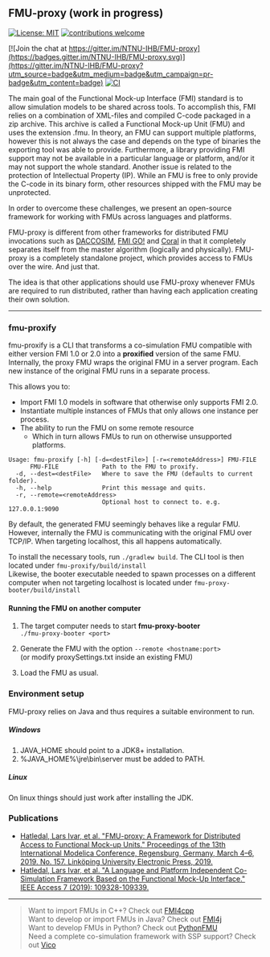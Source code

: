 ## FMU-proxy (work in progress)

[![License: MIT](https://img.shields.io/badge/License-MIT-yellow.svg)](https://opensource.org/licenses/MIT)
[![contributions welcome](https://img.shields.io/badge/contributions-welcome-brightgreen.svg?style=flat)](https://github.com/NTNU-IHB/FMU-proxy/issues) 

[![Join the chat at https://gitter.im/NTNU-IHB/FMU-proxy](https://badges.gitter.im/NTNU-IHB/FMU-proxy.svg)](https://gitter.im/NTNU-IHB/FMU-proxy?utm_source=badge&utm_medium=badge&utm_campaign=pr-badge&utm_content=badge)
[![CI](https://github.com/NTNU-IHB/FMU-proxy/workflows/Build/badge.svg)](https://github.com/NTNU-IHB/FMU-proxy/actions)

The main goal of the Functional Mock-up Interface (FMI) standard is to allow simulation models 
to be shared across tools. To accomplish this, FMI relies on a combination of XML-files and compiled 
C-code packaged in a zip archive. This archive is called a Functional Mock-up Unit (FMU) and uses 
the extension .fmu. In theory, an FMU can support multiple platforms, however this is not always 
the case and depends on the type of binaries the exporting tool was able to provide. 
Furthermore, a library providing FMI support may not be available in a particular language or platform, 
and/or it may not support the whole standard. Another issue is related to the protection of 
Intellectual Property (IP). While an FMU is free to only provide the C-code in its binary form, 
other resources shipped with the FMU may be unprotected.   

In order to overcome these challenges, we present an open-source framework for working with 
FMUs across languages and platforms.

FMU-proxy is different from other frameworks for distributed FMU invocations such as 
[DACCOSIM](https://sourcesup.renater.fr/daccosim/), 
[FMI GO!](https://mimmi.math.umu.se/cosimulation/fmigo) and 
[Coral](https://github.com/viproma/coral) in that it completely separates itself from the master algorithm (logically and physically). 
FMU-proxy is a completely standalone project, which provides access to FMUs over the wire. And just that. 

The idea is that other applications should use FMU-proxy whenever FMUs are required to run distributed, 
rather than having each application creating their own solution.

***

### fmu-proxify

fmu-proxify is a CLI that transforms a co-simulation FMU compatible with either version 
FMI 1.0 or 2.0 into a __proxified__ version of the same FMU.
Internally, the proxy FMU wraps the original FMU in a server program. 
Each new instance of the original FMU runs in a separate process.

This allows you to:
* Import FMI 1.0 models in software that otherwise only supports FMI 2.0.
* Instantiate multiple instances of FMUs that only allows one instance per process.
* The ability to run the FMU on some remote resource
    * Which in turn allows FMUs to run on otherwise unsupported platforms.


```
Usage: fmu-proxify [-h] [-d=<destFile>] [-r=<remoteAddress>] FMU-FILE
      FMU-FILE            Path to the FMU to proxify.
  -d, --dest=<destFile>   Where to save the FMU (defaults to current folder).
  -h, --help              Print this message and quits.
  -r, --remote=<remoteAddress>
                          Optional host to connect to. e.g. 127.0.0.1:9090
```

By default, the generated FMU seemingly behaves like a regular FMU. 
However, internally the FMU is communicating with the original FMU over TCP/IP.
When targeting localhost, this all happens automatically.

To install the necessary tools, run `./gradlew build`. 
The CLI tool is then located under `fmu-proxify/build/install` <br>
Likewise, the booter executable needed to spawn processes on a different computer when not targeting localhost is located under 
`fmu-proxy-booter/build/install`

#### Running the FMU on another computer

1. The target computer needs to start __fmu-proxy-booter__ <br>
`./fmu-proxy-booter <port>`

2. Generate the FMU with the option `--remote <hostname:port>` <br>
 (or modify proxySettings.txt inside an existing FMU)

3. Load the FMU as usual.

### Environment setup

FMU-proxy relies on Java and thus requires a suitable environment to run.

##### Windows
1. JAVA_HOME should point to a JDK8+ installation.
2. %JAVA_HOME%\jre\bin\server must be added to PATH.

##### Linux
On linux things should just work after installing the JDK.  

### Publications

* [Hatledal, Lars Ivar, et al. "FMU-proxy: A Framework for Distributed Access to Functional Mock-up Units." Proceedings of the 13th International Modelica Conference, Regensburg, Germany, March 4–6, 2019. No. 157. Linköping University Electronic Press, 2019.](https://www.ep.liu.se/en/conference-article.aspx?series=ecp&issue=157&Article_No=8)
* [Hatledal, Lars Ivar, et al. "A Language and Platform Independent Co-Simulation Framework Based on the Functional Mock-Up Interface." IEEE Access 7 (2019): 109328-109339.](https://ieeexplore.ieee.org/abstract/document/8788514)


***
> Want to import FMUs in C++? Check out [FMI4cpp](https://github.com/NTNU-IHB/FMI4cpp) <br>
> Want to develop or import FMUs in Java? Check out [FMI4j](https://github.com/NTNU-IHB/FMI4j) <br>
> Want to develop FMUs in Python? Check out [PythonFMU](https://github.com/NTNU-IHB/PythonFMU) <br>
> Need a complete co-simulation framework with SSP support? Check out [Vico](https://github.com/NTNU-IHB/Vico) <br>
